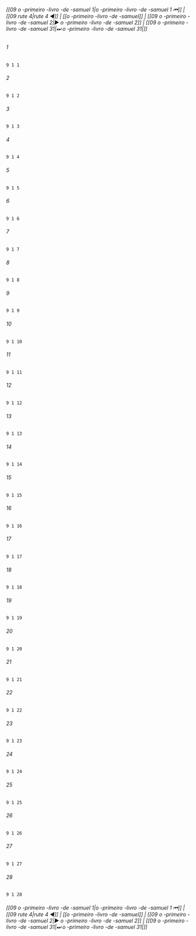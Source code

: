
###### [[09 o -primeiro -livro -de -samuel 1|o -primeiro -livro -de -samuel 1 ⏮]] | [[09 rute 4|rute 4 ◀]] | [[o -primeiro -livro -de -samuel]] | [[09 o -primeiro -livro -de -samuel 2|▶ o -primeiro -livro -de -samuel 2]] | [[09 o -primeiro -livro -de -samuel 31|⏭ o -primeiro -livro -de -samuel 31|]]

###### 1
``` verse
9 1 1 
```
###### 2
``` verse
9 1 2 
```
###### 3
``` verse
9 1 3 
```
###### 4
``` verse
9 1 4 
```
###### 5
``` verse
9 1 5 
```
###### 6
``` verse
9 1 6 
```
###### 7
``` verse
9 1 7 
```
###### 8
``` verse
9 1 8 
```
###### 9
``` verse
9 1 9 
```
###### 10
``` verse
9 1 10 
```
###### 11
``` verse
9 1 11 
```
###### 12
``` verse
9 1 12 
```
###### 13
``` verse
9 1 13 
```
###### 14
``` verse
9 1 14 
```
###### 15
``` verse
9 1 15 
```
###### 16
``` verse
9 1 16 
```
###### 17
``` verse
9 1 17 
```
###### 18
``` verse
9 1 18 
```
###### 19
``` verse
9 1 19 
```
###### 20
``` verse
9 1 20 
```
###### 21
``` verse
9 1 21 
```
###### 22
``` verse
9 1 22 
```
###### 23
``` verse
9 1 23 
```
###### 24
``` verse
9 1 24 
```
###### 25
``` verse
9 1 25 
```
###### 26
``` verse
9 1 26 
```
###### 27
``` verse
9 1 27 
```
###### 28
``` verse
9 1 28 
```

###### [[09 o -primeiro -livro -de -samuel 1|o -primeiro -livro -de -samuel 1 ⏮]] | [[09 rute 4|rute 4 ◀]] | [[o -primeiro -livro -de -samuel]] | [[09 o -primeiro -livro -de -samuel 2|▶ o -primeiro -livro -de -samuel 2]] | [[09 o -primeiro -livro -de -samuel 31|⏭ o -primeiro -livro -de -samuel 31|]]

